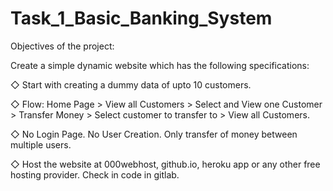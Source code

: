 # Task_1_Basic_Banking_System

Objectives of the project:


Create a simple dynamic website which has the following specifications:

◇ Start with creating a dummy data of upto 10 customers.

◇ Flow: Home Page > View all Customers > Select and View one Customer > Transfer Money > Select customer to transfer to > View all Customers.

◇ No Login Page. No User Creation. Only transfer of money between multiple users.

◇ Host the website at 000webhost, github.io, heroku app or any other free hosting provider. Check in code in gitlab.

